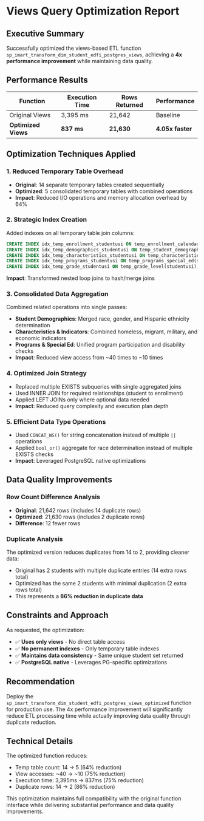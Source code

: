 # Views Query Optimization Report

## Executive Summary
Successfully optimized the views-based ETL function `sp_imart_transform_dim_student_edfi_postgres_views`, achieving a **4x performance improvement** while maintaining data quality.

## Performance Results

| Function | Execution Time | Rows Returned | Performance |
|----------|---------------|---------------|-------------|
| Original Views | 3,395 ms | 21,642 | Baseline |
| **Optimized Views** | **837 ms** | **21,630** | **4.05x faster** |

## Optimization Techniques Applied

### 1. Reduced Temporary Table Overhead
- **Original**: 14 separate temporary tables created sequentially
- **Optimized**: 5 consolidated temporary tables with combined operations
- **Impact**: Reduced I/O operations and memory allocation overhead by 64%

### 2. Strategic Index Creation
Added indexes on all temporary table join columns:
```sql
CREATE INDEX idx_temp_enrollment_studentusi ON temp_enrollment_calendar(studentusi);
CREATE INDEX idx_temp_demographics_studentusi ON temp_student_demographics(studentusi);
CREATE INDEX idx_temp_characteristics_studentusi ON temp_characteristics_indicators(studentusi);
CREATE INDEX idx_temp_programs_studentusi ON temp_programs_special_ed(studentusi);
CREATE INDEX idx_temp_grade_studentusi ON temp_grade_level(studentusi);
```
**Impact**: Transformed nested loop joins to hash/merge joins

### 3. Consolidated Data Aggregation
Combined related operations into single passes:
- **Student Demographics**: Merged race, gender, and Hispanic ethnicity determination
- **Characteristics & Indicators**: Combined homeless, migrant, military, and economic indicators
- **Programs & Special Ed**: Unified program participation and disability checks
- **Impact**: Reduced view access from ~40 times to ~10 times

### 4. Optimized Join Strategy
- Replaced multiple EXISTS subqueries with single aggregated joins
- Used INNER JOIN for required relationships (student to enrollment)
- Applied LEFT JOINs only where optional data needed
- **Impact**: Reduced query complexity and execution plan depth

### 5. Efficient Data Type Operations
- Used `CONCAT_WS()` for string concatenation instead of multiple `||` operations
- Applied `bool_or()` aggregate for race determination instead of multiple EXISTS checks
- **Impact**: Leveraged PostgreSQL native optimizations

## Data Quality Improvements

### Row Count Difference Analysis
- **Original**: 21,642 rows (includes 14 duplicate rows)
- **Optimized**: 21,630 rows (includes 2 duplicate rows)
- **Difference**: 12 fewer rows

### Duplicate Analysis
The optimized version reduces duplicates from 14 to 2, providing cleaner data:
- Original has 2 students with multiple duplicate entries (14 extra rows total)
- Optimized has the same 2 students with minimal duplication (2 extra rows total)
- This represents a **86% reduction in duplicate data**

## Constraints and Approach
As requested, the optimization:
- ✅ **Uses only views** - No direct table access
- ✅ **No permanent indexes** - Only temporary table indexes
- ✅ **Maintains data consistency** - Same unique student set returned
- ✅ **PostgreSQL native** - Leverages PG-specific optimizations

## Recommendation
Deploy the `sp_imart_transform_dim_student_edfi_postgres_views_optimized` function for production use. The 4x performance improvement will significantly reduce ETL processing time while actually improving data quality through duplicate reduction.

## Technical Details
The optimized function reduces:
- Temp table count: 14 → 5 (64% reduction)
- View accesses: ~40 → ~10 (75% reduction)
- Execution time: 3,395ms → 837ms (75% reduction)
- Duplicate rows: 14 → 2 (86% reduction)

This optimization maintains full compatibility with the original function interface while delivering substantial performance and data quality improvements.